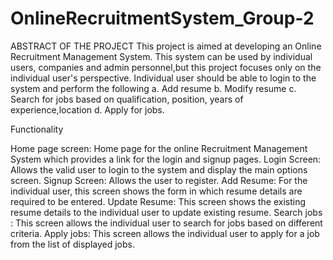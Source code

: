 # OnlineRecruitmentSystem_Group-2

ABSTRACT OF THE PROJECT
      This project is aimed at developing an Online Recruitment Management System. This system can be used by individual users, 
companies and admin personnel,but this project focuses only on the individual user's perspective. 
Individual user should be able to login to the system and perform the following
        a.	Add resume
        b.	Modify resume
        c.	Search for jobs based on qualification, position, years of experience,location
        d.	Apply for jobs. 
        
Functionality

  Home page screen: 
      Home page for the online Recruitment Management System which provides a link for the login and signup pages.
	Login Screen: 
      Allows the valid user to login to the system and display the main options screen.
  Signup Screen:
      Allows the user to register.
  Add Resume: 
     For the individual user, this screen shows the form in which resume details are required to be entered.
  Update Resume:
      This screen shows the existing resume details to the individual user to update existing resume.
  Search jobs :
      This screen allows the individual user to search for jobs based on different criteria.
  Apply jobs:
      This screen allows the individual user to apply for a job from the list of displayed jobs.

